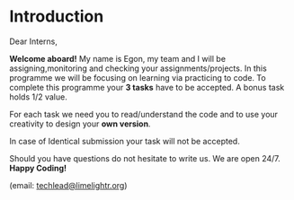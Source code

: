 # Introduction

Dear Interns,

**Welcome aboard!** My name is Egon, my team and I will be assigning,monitoring and checking your assignments/projects. In this programme we will be focusing on learning via practicing to code. To complete this programme your **3 tasks** have to be accepted. A bonus task holds 1/2 value.

For each task we need you to read/understand the code and to use your creativity to design your **own version**.

In case of Identical submission your task will not be accepted.

Should you have questions do not hesitate to write us. We are open 24/7. **Happy Coding!**

(email: techlead@limelightr.org)

